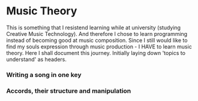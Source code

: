 # Music Theory

This is something that I resistend learning while at university (studying Creative Music Technology).
And therefore I chose to learn programming instead of becoming good at music composition.
Since I still would like to find my souls expression through music production - I HAVE to learn music theory.
Here I shall document this journey. Initially laying down 'topics to understand' as headers.

### Writing a song in one key

### Accords, their structure and manipulation

